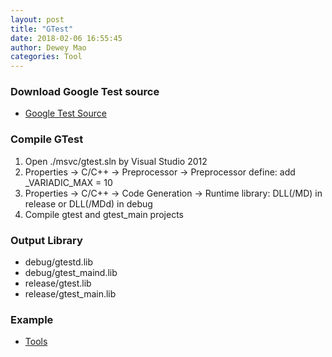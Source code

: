 ```yaml
--- 
layout: post 
title: "GTest" 
date: 2018-02-06 16:55:45 
author: Dewey Mao 
categories: Tool 
--- 
```


### Download Google Test source
- <a href="https://github.com/google/googletest" target="_blank"> Google Test Source</a>

### Compile GTest
1. Open ./msvc/gtest.sln by Visual Studio 2012
2. Properties -> C/C++ -> Preprocessor -> Preprocessor define: add _VARIADIC_MAX = 10
3. Properties -> C/C++ -> Code Generation -> Runtime library: DLL(/MD) in release or DLL(/MDd) in debug
4. Compile gtest and gtest_main projects

### Output Library
- debug/gtestd.lib
- debug/gtest_maind.lib
- release/gtest.lib
- release/gtest_main.lib

### Example
- <a href="https://github.com/deweymao/Tools" target="_blank"> Tools </a>